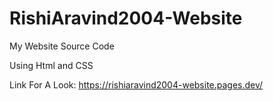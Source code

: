 # RishiAravind2004-Website
My Website Source Code

Using Html and CSS

Link For A Look: https://rishiaravind2004-website.pages.dev/
